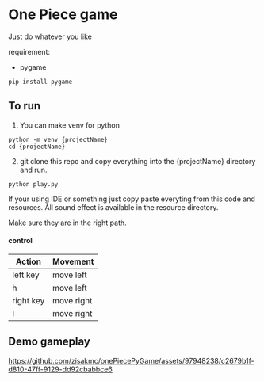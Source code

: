 # One Piece game

Just do whatever you like

requirement:

- pygame

```
pip install pygame
```

## To run

1. You can make venv for python

```
python -m venv {projectName}
cd {projectName}
```

2. git clone this repo
   and copy everything into the {projectName} directory and run.

```
python play.py
```

If your using IDE or something just copy paste everyting from this code and resources. All sound effect is available in the resource directory.

Make sure they are in the right path.

#### control

| Action    | Movement   |
| --------- | ---------- |
| left key  | move left  |
| h         | move left  |
| right key | move right |
| l         | move right |

## Demo gameplay

https://github.com/zisakmc/onePiecePyGame/assets/97948238/c2679b1f-d810-47ff-9129-dd92cbabbce6

